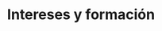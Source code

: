 ---
title: "Intereses y formación"  # Add a page title.
summary: "Intereses y formación."  # Add a page description.
type: "widget_page"  # Page type is a Widget Page
url: "sobre-mi/intereses-formacion"
---